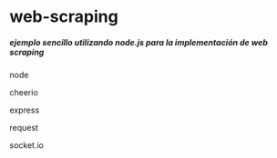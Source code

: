 # web-scraping

<h5>ejemplo sencillo utilizando node.js para la implementación de web scraping</h5>

node 

cheerio

express

request

socket.io
